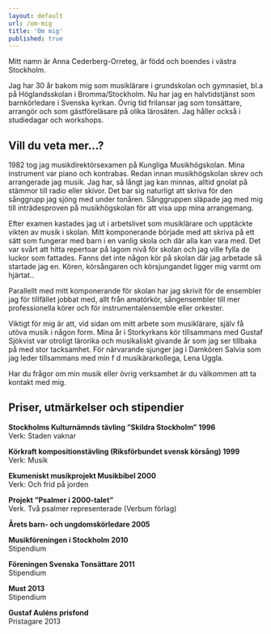```yaml
---
layout: default
url: /om-mig
title: 'Om mig'
published: true
---
```


Mitt namn är Anna Cederberg-Orreteg, är född och boendes i västra Stockholm.

Jag har 30 år bakom mig som musiklärare i grundskolan och gymnasiet, bl.a på Höglandsskolan i Bromma/Stockholm. Nu har jag en halvtidstjänst som barnkörledare i Svenska kyrkan. Övrig tid frilansar jag som tonsättare, arrangör och som gästföreläsare på olika lärosäten. Jag håller också i studiedagar och workshops.

## Vill du veta mer…?
1982 tog jag musikdirektörsexamen på Kungliga Musikhögskolan. Mina instrument var piano och kontrabas. Redan innan musikhögskolan skrev och arrangerade jag musik. Jag har, så långt jag kan minnas, alltid gnolat på stämmor till radio eller skivor. Det bar sig naturligt att skriva för den sånggrupp jag sjöng med under tonåren. Sånggruppen släpade jag med mig till inträdesproven på musikhögskolan för att visa upp mina arrangemang.

Efter examen kastades jag ut i arbetslivet som musiklärare och upptäckte vikten av musik i skolan. Mitt komponerande började med att skriva på ett sätt som fungerar med barn i en vanlig skola och där alla kan vara med. Det var svårt att hitta repertoar på lagom nivå för skolan och jag ville fylla de luckor som fattades. Fanns det inte någon kör på skolan där jag arbetade så startade jag en. Kören, körsångaren och körsjungandet ligger mig varmt om hjärtat..

Parallellt med mitt komponerande för skolan har jag skrivit för de ensembler jag för tillfället jobbat med, allt från amatörkör, sångensembler till mer professionella körer och för instrumentalensemble eller orkester.

Viktigt för mig är att, vid sidan om mitt arbete som musiklärare, själv få utöva musik i någon form. Mina år i Storkyrkans kör tillsammans med Gustaf Sjökvist var otroligt lärorika och musikaliskt givande år som jag ser tillbaka på med stor tacksamhet. För närvarande sjunger jag i Damkören Salvia som jag leder tillsammans med min f d musikärarkollega, Lena Uggla.

Har du frågor om min musik eller övrig verksamhet är du välkommen att ta kontakt med mig.

## Priser, utmärkelser och stipendier
**Stockholms  Kulturnämnds tävling ”Skildra Stockholm” 1996**  
Verk: Staden vaknar

**Körkraft kompositionstävling (Riksförbundet svensk körsång) 1999**  
Verk: Musik

**Ekumeniskt musikprojekt Musikbibel 2000**  
Verk: Och frid på jorden

**Projekt ”Psalmer i 2000-talet”**   
Verk. Två psalmer representerade (Verbum förlag)

**Årets barn- och ungdomskörledare 2005**

**Musikföreningen i Stockholm 2010**  
Stipendium 

**Föreningen Svenska Tonsättare 2011**  
Stipendium 
	
**Must 2013**  
Stipendium

**Gustaf Auléns prisfond**   
Pristagare 2013
